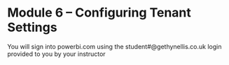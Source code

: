 # Module  6 – Configuring Tenant Settings 

You will sign into powerbi.com using the student#@gethynellis.co.uk login provided to you by your instructor


